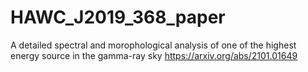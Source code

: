 # HAWC_J2019_368_paper
A detailed spectral and morophological analysis of one of the highest energy source in the gamma-ray sky https://arxiv.org/abs/2101.01649
